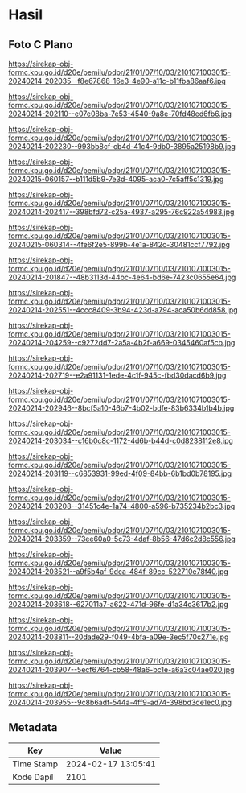 # Hasil

## Foto C Plano

https://sirekap-obj-formc.kpu.go.id/d20e/pemilu/pdpr/21/01/07/10/03/2101071003015-20240214-202035--f8e67868-16e3-4e90-a11c-b11fba86aaf6.jpg

https://sirekap-obj-formc.kpu.go.id/d20e/pemilu/pdpr/21/01/07/10/03/2101071003015-20240214-202110--e07e08ba-7e53-4540-9a8e-70fd48ed6fb6.jpg

https://sirekap-obj-formc.kpu.go.id/d20e/pemilu/pdpr/21/01/07/10/03/2101071003015-20240214-202230--993bb8cf-cb4d-41c4-9db0-3895a25198b9.jpg

https://sirekap-obj-formc.kpu.go.id/d20e/pemilu/pdpr/21/01/07/10/03/2101071003015-20240215-060157--b111d5b9-7e3d-4095-aca0-7c5aff5c1319.jpg

https://sirekap-obj-formc.kpu.go.id/d20e/pemilu/pdpr/21/01/07/10/03/2101071003015-20240214-202417--398bfd72-c25a-4937-a295-76c922a54983.jpg

https://sirekap-obj-formc.kpu.go.id/d20e/pemilu/pdpr/21/01/07/10/03/2101071003015-20240215-060314--4fe6f2e5-899b-4e1a-842c-30481ccf7792.jpg

https://sirekap-obj-formc.kpu.go.id/d20e/pemilu/pdpr/21/01/07/10/03/2101071003015-20240214-201847--48b3113d-44bc-4e64-bd6e-7423c0655e64.jpg

https://sirekap-obj-formc.kpu.go.id/d20e/pemilu/pdpr/21/01/07/10/03/2101071003015-20240214-202551--4ccc8409-3b94-423d-a794-aca50b6dd858.jpg

https://sirekap-obj-formc.kpu.go.id/d20e/pemilu/pdpr/21/01/07/10/03/2101071003015-20240214-204259--c9272dd7-2a5a-4b2f-a669-0345460af5cb.jpg

https://sirekap-obj-formc.kpu.go.id/d20e/pemilu/pdpr/21/01/07/10/03/2101071003015-20240214-202719--e2a91131-1ede-4c1f-945c-fbd30dacd6b9.jpg

https://sirekap-obj-formc.kpu.go.id/d20e/pemilu/pdpr/21/01/07/10/03/2101071003015-20240214-202946--8bcf5a10-46b7-4b02-bdfe-83b6334b1b4b.jpg

https://sirekap-obj-formc.kpu.go.id/d20e/pemilu/pdpr/21/01/07/10/03/2101071003015-20240214-203034--c16b0c8c-1172-4d6b-b44d-c0d8238112e8.jpg

https://sirekap-obj-formc.kpu.go.id/d20e/pemilu/pdpr/21/01/07/10/03/2101071003015-20240214-203119--c6853931-99ed-4f09-84bb-6b1bd0b78195.jpg

https://sirekap-obj-formc.kpu.go.id/d20e/pemilu/pdpr/21/01/07/10/03/2101071003015-20240214-203208--31451c4e-1a74-4800-a596-b735234b2bc3.jpg

https://sirekap-obj-formc.kpu.go.id/d20e/pemilu/pdpr/21/01/07/10/03/2101071003015-20240214-203359--73ee60a0-5c73-4daf-8b56-47d6c2d8c556.jpg

https://sirekap-obj-formc.kpu.go.id/d20e/pemilu/pdpr/21/01/07/10/03/2101071003015-20240214-203521--a9f5b4af-9dca-484f-89cc-522710e78f40.jpg

https://sirekap-obj-formc.kpu.go.id/d20e/pemilu/pdpr/21/01/07/10/03/2101071003015-20240214-203618--627011a7-a622-471d-96fe-d1a34c3617b2.jpg

https://sirekap-obj-formc.kpu.go.id/d20e/pemilu/pdpr/21/01/07/10/03/2101071003015-20240214-203811--20dade29-f049-4bfa-a09e-3ec5f70c271e.jpg

https://sirekap-obj-formc.kpu.go.id/d20e/pemilu/pdpr/21/01/07/10/03/2101071003015-20240214-203907--5ecf6764-cb58-48a6-bc1e-a6a3c04ae020.jpg

https://sirekap-obj-formc.kpu.go.id/d20e/pemilu/pdpr/21/01/07/10/03/2101071003015-20240214-203955--9c8b6adf-544a-4ff9-ad74-398bd3de1ec0.jpg


## Metadata

| Key        | Value               |
| ---------- | ------------------- |
| Time Stamp | 2024-02-17 13:05:41 |
| Kode Dapil | 2101                |



